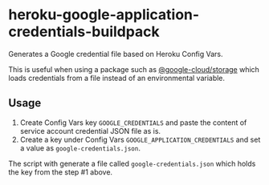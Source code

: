 # heroku-google-application-credentials-buildpack
Generates a Google credential file based on Heroku Config Vars.

This is useful when using a package such as [@google-cloud/storage](https://www.npmjs.com/package/@google-cloud/storage) which loads credentials from a file instead of an environmental variable.

## Usage

1. Create Config Vars key `GOOGLE_CREDENTIALS` and paste the content of service account credential JSON file as is.
2.  Create a key under Config Vars `GOOGLE_APPLICATION_CREDENTIALS` and set a value as `google-credentials.json`.

The script with generate a file called `google-credentials.json` which holds the key from the step #1 above.
